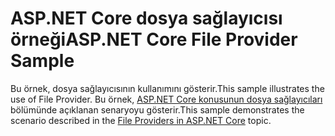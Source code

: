 # <a name="aspnet-core-file-provider-sample"></a><span data-ttu-id="16687-101">ASP.NET Core dosya sağlayıcısı örneği</span><span class="sxs-lookup"><span data-stu-id="16687-101">ASP.NET Core File Provider Sample</span></span>

<span data-ttu-id="16687-102">Bu örnek, dosya sağlayıcısının kullanımını gösterir.</span><span class="sxs-lookup"><span data-stu-id="16687-102">This sample illustrates the use of File Provider.</span></span> <span data-ttu-id="16687-103">Bu örnek, [ASP.NET Core konusunun dosya sağlayıcıları](https://docs.microsoft.com/aspnet/core/fundamentals/file-providers) bölümünde açıklanan senaryoyu gösterir.</span><span class="sxs-lookup"><span data-stu-id="16687-103">This sample demonstrates the scenario described in the [File Providers in ASP.NET Core](https://docs.microsoft.com/aspnet/core/fundamentals/file-providers) topic.</span></span>
